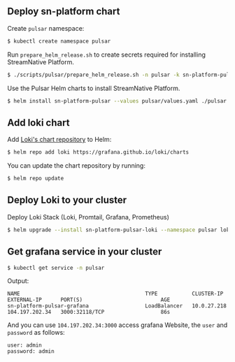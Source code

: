 ## Deploy sn-platform chart

Create `pulsar` namespace:

```bash
$ kubectl create namespace pulsar
```

Run `prepare_helm_release.sh` to create secrets required for installing StreamNative Platform.

```bash
$ ./scripts/pulsar/prepare_helm_release.sh -n pulsar -k sn-platform-pulsar -c --control-center-admin admin --control-center-password admin
```

Use the Pulsar Helm charts to install StreamNative Platform.

```bash
$ helm install sn-platform-pulsar --values pulsar/values.yaml ./pulsar
```


## Add loki chart

Add [Loki's chart repository](https://github.com/grafana/loki/tree/master/production/helm/loki) to Helm:

```bash
$ helm repo add loki https://grafana.github.io/loki/charts
```

You can update the chart repository by running:

```bash
$ helm repo update
```

## Deploy Loki to your cluster

Deploy Loki Stack (Loki, Promtail, Grafana, Prometheus)

```bash
$ helm upgrade --install sn-platform-pulsar-loki --namespace pulsar loki/loki-stack
```

## Get grafana service in your cluster

```bash
$ kubectl get service -n pulsar
```

Output:

```text
NAME                                        TYPE           CLUSTER-IP    EXTERNAL-IP      PORT(S)                         AGE
sn-platform-pulsar-grafana                  LoadBalancer   10.0.27.218   104.197.202.34   3000:32118/TCP                  86s
```

And you can use `104.197.202.34:3000` access grafana Website, the `user` and `password` as follows:

```text
user: admin
password: admin
```
